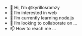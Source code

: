 - 👋 Hi, I’m @kyrillosramzy
- 👀 I’m interested in web 
- 🌱 I’m currently learning node.js
- 💞️ I’m looking to collaborate on ...
- 📫 How to reach me ...

<!---
kyrillosramzy1/kyrillosramzy1 is a ✨ special ✨ repository because its `README.md` (this file) appears on your GitHub profile.
You can click the Preview link to take a look at your changes.
--->
